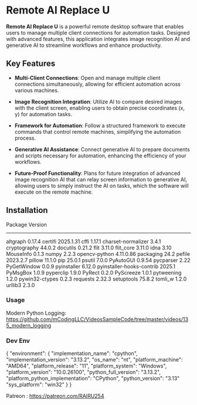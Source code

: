 # Remote AI Replace U

**Remote AI Replace U** is a powerful remote desktop software that enables users to manage multiple client connections for automation tasks. Designed with advanced features, this application integrates image recognition AI and generative AI to streamline workflows and enhance productivity.

## Key Features

- **Multi-Client Connections**: Open and manage multiple client connections simultaneously, allowing for efficient automation across various machines.
  
- **Image Recognition Integration**: Utilize AI to compare desired images with the client screen, enabling users to obtain precise coordinates (x, y) for automation tasks.

- **Framework for Automation**: Follow a structured framework to execute commands that control remote machines, simplifying the automation process.

- **Generative AI Assistance**: Connect generative AI to prepare documents and scripts necessary for automation, enhancing the efficiency of your workflows.

- **Future-Proof Functionality**: Plans for future integration of advanced image recognition AI that can relay screen information to generative AI, allowing users to simply instruct the AI on tasks, which the software will execute on the remote machine.

## Installation
Package                   Version
------------------------- ---------
altgraph                  0.17.4
certifi                   2025.1.31
cffi                      1.17.1
charset-normalizer        3.4.1
cryptography              44.0.2
docutils                  0.21.2
flit                      3.11.0
flit_core                 3.11.0
idna                      3.10
MouseInfo                 0.1.3
numpy                     2.2.3
opencv-python             4.11.0.86
packaging                 24.2
pefile                    2023.2.7
pillow                    11.1.0
pip                       25.0.1
psutil                    7.0.0
PyAutoGUI                 0.9.54
pycparser                 2.22
PyGetWindow               0.0.9
pyinstaller               6.12.0
pyinstaller-hooks-contrib 2025.1
PyMsgBox                  1.0.9
pyperclip                 1.9.0
PyRect                    0.2.0
PyScreeze                 1.0.1
pytweening                1.2.0
pywin32-ctypes            0.2.3
requests                  2.32.3
setuptools                75.8.2
tomli_w                   1.2.0
urllib3                   2.3.0

### Usage
Modern Python Logging:
https://github.com/mCodingLLC/VideosSampleCode/tree/master/videos/135_modern_logging

### Dev Env
{
  "environment": {
    "implementation_name": "cpython",
    "implementation_version": "3.13.2",
    "os_name": "nt",
    "platform_machine": "AMD64",
    "platform_release": "11",
    "platform_system": "Windows",
    "platform_version": "10.0.26100",
    "python_full_version": "3.13.2",
    "platform_python_implementation": "CPython",
    "python_version": "3.13"
    "sys_platform": "win32"
  }
}
  
Patreon : https://patreon.com/RAIRU254
